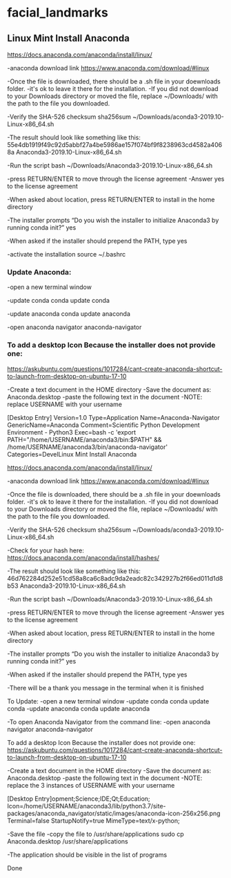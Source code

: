 # facial_landmarks

## Linux Mint Install Anaconda

https://docs.anaconda.com/anaconda/install/linux/

-anaconda download link 
https://www.anaconda.com/download/#linux

-Once the file is downloaded, there should be a .sh file in your doewnloads folder.
-it's ok to leave it there for the installation.
-If you did not download to your Downloads directory or moved the file, replace ~/Downloads/ with the path to the file you downloaded.

-Verify the SHA-526 checksum
sha256sum ~/Downloads/aconda3-2019.10-Linux-x86_64.sh

-The result should look like something like this:
55e4db1919f49c92d5abbf27a4be5986ae157f074bf9f8238963cd4582a4068a  Anaconda3-2019.10-Linux-x86_64.sh

-Run the script
bash ~/Downloads/Anaconda3-2019.10-Linux-x86_64.sh

-press RETURN/ENTER to move through the license agreement
-Answer yes to the license agreement

-When asked about location, press RETURN/ENTER to install in the home directory

-The installer prompts “Do you wish the installer to initialize Anaconda3 by running conda init?” 
yes

-When asked if the installer should prepend the PATH, type yes

-activate the installation
source ~/.bashrc

### Update Anaconda:

-open a new terminal window

-update conda
conda update conda

-update anaconda
conda update anaconda

-open anaconda navigator
anaconda-navigator

### To add a desktop Icon Because the installer does not provide one:
https://askubuntu.com/questions/1017284/cant-create-anaconda-shortcut-to-launch-from-desktop-on-ubuntu-17-10

-Create a text document in the HOME directory
-Save the document as: Anaconda.desktop
-paste the following text in the document
-NOTE: replace USERNAME with your username

[Desktop Entry]
Version=1.0
Type=Application
Name=Anaconda-Navigator
GenericName=Anaconda
Comment=Scientific Python Development Environment - Python3
Exec=bash -c 'export PATH="/home/USERNAME/anaconda3/bin:$PATH" && /home/USERNAME/anaconda3/bin/anaconda-navigator'
Categories=DevelLinux Mint Install Anaconda

https://docs.anaconda.com/anaconda/install/linux/

-anaconda download link 
https://www.anaconda.com/download/#linux

-Once the file is downloaded, there should be a .sh file in your doewnloads folder.
-it's ok to leave it there for the installation.
-If you did not download to your Downloads directory or moved the file, replace ~/Downloads/ with the path to the file you downloaded.

-Verify the SHA-526 checksum
sha256sum ~/Downloads/aconda3-2019.10-Linux-x86_64.sh

-Check for your hash here: https://docs.anaconda.com/anaconda/install/hashes/

-The result should look like something like this:
46d762284d252e51cd58a8ca6c8adc9da2eadc82c342927b2f66ed011d1d8b53  Anaconda3-2019.10-Linux-x86_64.sh

-Run the script
bash ~/Downloads/Anaconda3-2019.10-Linux-x86_64.sh

-press RETURN/ENTER to move through the license agreement
-Answer yes to the license agreement

-When asked about location, press RETURN/ENTER to install in the home directory

-The installer prompts “Do you wish the installer to initialize Anaconda3 by running conda init?” 
yes

-When asked if the installer should prepend the PATH, type yes

-There will be a thank you message in the terminal when it is finished



To Update:
-open a new terminal window
-update conda
conda update conda
-update anaconda
conda update anaconda

-To open Anaconda Navigator from the command line:
-open anaconda navigator
anaconda-navigator




To add a desktop Icon Because the installer does not provide one:
https://askubuntu.com/questions/1017284/cant-create-anaconda-shortcut-to-launch-from-desktop-on-ubuntu-17-10

-Create a text document in the HOME directory
-Save the document as: Anaconda.desktop
-paste the following text in the document
-NOTE: replace the 3 instances of USERNAME with your username

[Desktop Entry]opment;Science;IDE;Qt;Education;
Icon=/home/USERNAME/anaconda3/lib/python3.7/site-packages/anaconda_navigator/static/images/anaconda-icon-256x256.png
Terminal=false
StartupNotify=true
MimeType=text/x-python;

-Save the file
-copy the file to /usr/share/applications
sudo cp Anaconda.desktop /usr/share/applications

-The application should be visible in the list of programs

Done
